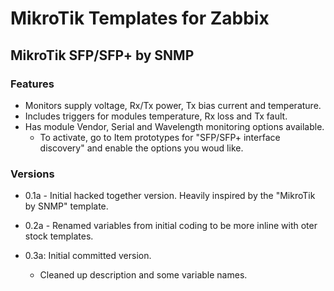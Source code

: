 # MikroTik Templates for Zabbix

## MikroTik SFP/SFP+ by SNMP

### Features

- Monitors supply voltage, Rx/Tx power, Tx bias current and temperature.
- Includes triggers for modules temperature, Rx loss and Tx fault.
- Has module Vendor, Serial and Wavelength monitoring options available.
  - To activate, go to Item prototypes for "SFP/SFP+ interface discovery" and enable the options you woud like.

### Versions

- 0.1a - Initial hacked together version. Heavily inspired by the "MikroTik by SNMP" template.

- 0.2a - Renamed variables from initial coding to be more inline with oter stock templates.

- 0.3a: Initial committed version.
  - Cleaned up description and some variable names.
